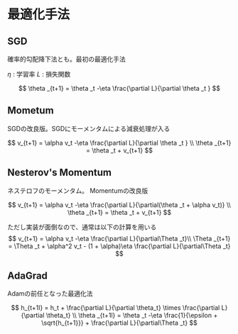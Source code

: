 # 最適化手法

## SGD

確率的勾配降下法とも。最初の最適化手法

$\eta$ : 学習率
$L$ : 損失関数

$$
\theta _{t+1} = \theta _t -\eta \frac{\partial L}{\partial \theta _t }
$$

## Mometum

SGDの改良版。SGDにモーメンタムによる減衰処理が入る

$$
v_{t+1} = \alpha v_t -\eta \frac{\partial L}{\partial \theta _t } \\
\theta _{t+1} = \theta _t + v_{t+1}
$$

## Nesterov's Momentum

ネステロフのモーメンタム。
Momentumの改良版

$$
v_{t+1} = \alpha v_t -\eta \frac{\partial L}{\partial(\theta _t + \alpha v_t)} \\
\theta _{t+1} = \theta _t + v_{t+1}
$$

ただし実装が面倒なので、通常は以下の計算を用いる
$$
v_{t+1} = \alpha v_t -\eta \frac{\partial L}{\partial\Theta _t}\\
\Theta _{t+1} = \Theta _t + \alpha^2 v_t - (1 + \alpha)\eta \frac{\partial L}{\partial\Theta _t}
$$

## AdaGrad

Adamの前任となった最適化法

$$
h_{t+1l} = h_t + \frac{\partial L}{\partial \theta_t} \times  \frac{\partial L}{\partial \theta_t}   \\
\theta _{t+1l} = \theta _t -\eta \frac{1}{\epsilon + \sqrt{h_{t+1}}} + \frac{\partial L}{\partial\Theta _t}
$$
